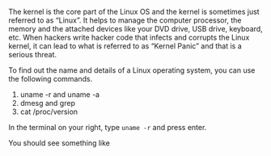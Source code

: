 The kernel is the core part of the Linux OS and the kernel is sometimes just referred to as “Linux”. It helps to manage the computer processor, the memory and the attached devices like your DVD drive, USB drive, keyboard, etc.
When hackers write hacker code that infects and corrupts the Linux kernel, it can lead to what is referred to as “Kernel Panic” and that is a serious threat.

To find out the name and details of a Linux operating system, you can use the following commands.
1. uname -r and uname -a
2. dmesg and grep
3. cat /proc/version

In the terminal on your right, type
`uname -r` and press enter.

You should see something like 

